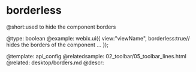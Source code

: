 borderless
=============


@short:used to hide the component borders
	

@type: boolean
@example:
webix.ui({
		view:"viewName",
		borderless:true// hides the borders of the component
        ...
});

@template:	api_config
@relatedsample:
	02_toolbar/05_toolbar_lines.html
@related:
	desktop/borders.md
@descr:


